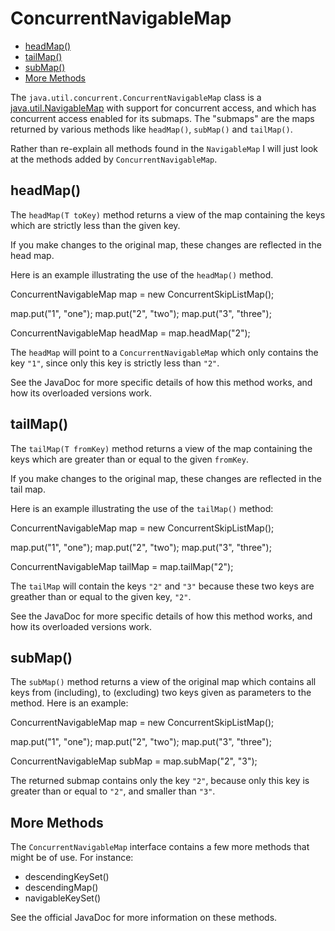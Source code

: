 ConcurrentNavigableMap
======================

*   [headMap()](#headmap)
*   [tailMap()](#tailmap)
*   [subMap()](#submap)
*   [More Methods](#more-methods)






The `java.util.concurrent.ConcurrentNavigableMap` class is a [java.util.NavigableMap](/java-collections/navigablemap.html) with support for concurrent access, and which has concurrent access enabled for its submaps. The "submaps" are the maps returned by various methods like `headMap()`, `subMap()` and `tailMap()`.

Rather than re-explain all methods found in the `NavigableMap` I will just look at the methods added by `ConcurrentNavigableMap`.

headMap()
---------

The `headMap(T toKey)` method returns a view of the map containing the keys which are strictly less than the given key.

If you make changes to the original map, these changes are reflected in the head map.

Here is an example illustrating the use of the `headMap()` method.

ConcurrentNavigableMap map = new ConcurrentSkipListMap();

map.put("1", "one");
map.put("2", "two");
map.put("3", "three");

ConcurrentNavigableMap headMap = map.headMap("2");

The `headMap` will point to a `ConcurrentNavigableMap` which only contains the key `"1"`, since only this key is strictly less than `"2"`.

See the JavaDoc for more specific details of how this method works, and how its overloaded versions work.

tailMap()
---------

The `tailMap(T fromKey)` method returns a view of the map containing the keys which are greater than or equal to the given `fromKey`.

If you make changes to the original map, these changes are reflected in the tail map.

Here is an example illustrating the use of the `tailMap()` method:

ConcurrentNavigableMap map = new ConcurrentSkipListMap();

map.put("1", "one");
map.put("2", "two");
map.put("3", "three");

ConcurrentNavigableMap tailMap = map.tailMap("2");

The `tailMap` will contain the keys `"2"` and `"3"` because these two keys are greather than or equal to the given key, `"2"`.

See the JavaDoc for more specific details of how this method works, and how its overloaded versions work.

subMap()
--------

The `subMap()` method returns a view of the original map which contains all keys from (including), to (excluding) two keys given as parameters to the method. Here is an example:

ConcurrentNavigableMap map = new ConcurrentSkipListMap();

map.put("1", "one");
map.put("2", "two");
map.put("3", "three");

ConcurrentNavigableMap subMap = map.subMap("2", "3");

The returned submap contains only the key `"2"`, because only this key is greater than or equal to `"2"`, and smaller than `"3"`.

More Methods
------------

The `ConcurrentNavigableMap` interface contains a few more methods that might be of use. For instance:

*   descendingKeySet()
*   descendingMap()
*   navigableKeySet()

See the official JavaDoc for more information on these methods.






